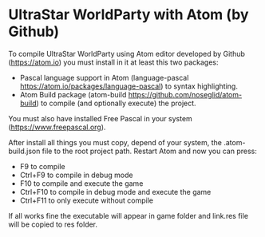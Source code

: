 UltraStar WorldParty with Atom (by Github)
=================================================

To compile UltraStar WorldParty using Atom editor developed by Github (https://atom.io) you must install in it at least this two packages:
- Pascal language support in Atom (language-pascal https://atom.io/packages/language-pascal) to syntax highlighting.
- Atom Build package (atom-build https://github.com/noseglid/atom-build) to compile (and optionally execute) the project.

You must also have installed Free Pascal in your system (https://www.freepascal.org).

After install all things you must copy, depend of your system, the .atom-build.json file to the root project path. Restart Atom and now you can press:
- F9 to compile
- Ctrl+F9 to compile in debug mode
- F10 to compile and execute the game
- Ctrl+F10 to compile in debug mode and execute the game
- Ctrl+F11 to only execute without compile

If all works fine the executable will appear in game folder and link.res file will be copied to res folder.
